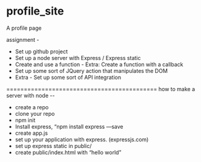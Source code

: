 # profile_site
A profile page

assignment - 

- Set up github project
- Set up a node server with Express / Express static
- Create and use a function - Extra: Create a function with a callback
- Set up some sort of JQuery action that manipulates the DOM
- Extra - Set up some sort of API integration



===========================================
how to make a server with node --


- create a repo 
- clone your repo
- npm init
- Install express, “npm install express —save
- create app.js
- set up your application with express. (expressjs.com)
- set up express static in public/
- create public/index.html with “hello world”


